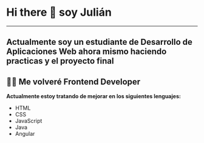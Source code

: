 # Hi there 👋 soy Julián
_______________________________________________________________________________________________________________

## Actualmente soy un estudiante de Desarrollo de Aplicaciones Web ahora mismo haciendo practicas y el proyecto final

## 💪🏻 Me volveré Frontend Developer

**Actualmente estoy tratando de mejorar en los siguientes lenguajes:**
- HTML
- CSS
- JavaScript
- Java
- Angular



<!--
**jchabu/jchabu** is a ✨ _special_ ✨ repository because its `README.md` (this file) appears on your GitHub profile.

Here are some ideas to get you started:

- 🔭 I’m currently working on ...
- 🌱 I’m currently learning ...
- 👯 I’m looking to collaborate on ...
- 🤔 I’m looking for help with ...
- 💬 Ask me about ...
- 📫 How to reach me: ...
- 😄 Pronouns: ...
- ⚡ Fun fact: ...
-->
